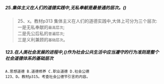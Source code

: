 ##### 25.集体主义在人们的道德实践中,无私奉献是最普通的层次。()
>   25、x。教材p313 
>   集体主义在人们的道德实践中,大体上可分为三个层次:     
一是无私奉献的`最高层次`;           
二是先公后私的`普遍层次`;           
三是义利兼顾的`基础层次`。         

##### 123.在人类社会发展的进程中,()作为社会公共生活中应当遵守的行为准则是整个社会道德体系的基础层次
    A.思想道德 B.道德修养 C.职业道德 D.社会公德
    123、D。教材p315。考查社会公德节引言的内容。

    